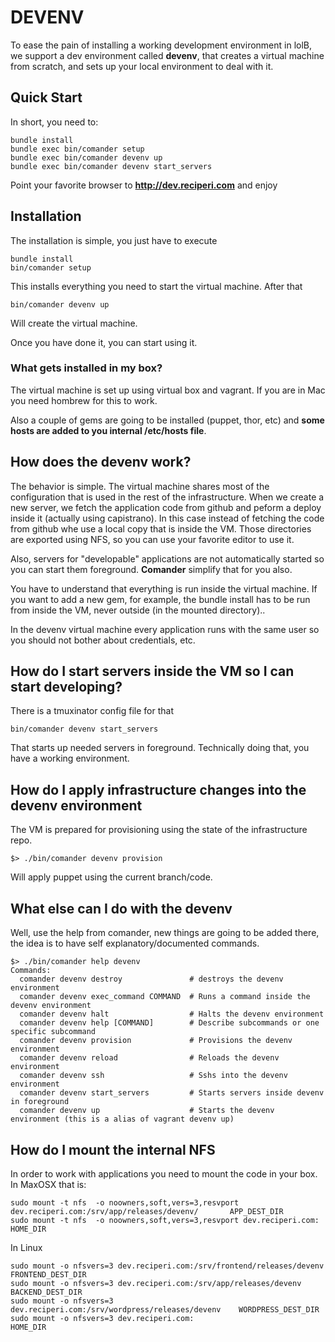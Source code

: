 
# DEVENV
To ease the pain of installing a working development environment in lolB,
we support a dev environment called **devenv**, that creates a virtual machine from scratch,
and sets up your local environment to deal with it.

## Quick Start
In short, you need to:

```
bundle install
bundle exec bin/comander setup
bundle exec bin/comander devenv up
bundle exec bin/comander devenv start_servers
```

Point your favorite browser to **http://dev.reciperi.com** and enjoy

## Installation

The installation is simple, you just have to execute

```
bundle install
bin/comander setup
```

This installs everything you need to start the virtual machine. After that

```
bin/comander devenv up
```

Will create the virtual machine.

Once you have done it, you can start using it.

### What gets installed in my box?

The virtual machine is set up using virtual box and vagrant. If you are in Mac you need hombrew for this to work.

Also a couple of gems are going to be installed (puppet, thor, etc) and **some hosts are added to you internal /etc/hosts file**.

## How does the devenv work?
The behavior is simple. The virtual machine shares most of the configuration that is used in the rest of the infrastructure. When
we create a new server, we fetch the application code from github and peform a deploy inside it (actually using capistrano). In this case
instead of fetching the code from github whe use a local copy that is inside the VM. Those directories are exported using NFS, so you can use
your favorite editor to use it.

Also, servers for "developable" applications are not automatically started so you can start
them foreground. **Comander** simplify that for you also.

You have to understand that everything is run inside the virtual machine. If you want
to add a new gem, for example, the bundle install has to be run from inside the VM, never outside (in the mounted directory)..

In the devenv virtual machine every application runs with the same user so you should not bother about credentials, etc.

## How do I start servers inside the VM so I can start developing?
There is a tmuxinator config file for that

```
bin/comander devenv start_servers
```

That starts up needed servers in foreground. Technically doing that, you have a working environment.

## How do I apply infrastructure changes into the devenv environment
The VM is prepared for provisioning using the state of the infrastructure repo.

```
$> ./bin/comander devenv provision
```

Will apply puppet using the current branch/code.

## What else can I do with the devenv
Well, use the help from comander, new things are going to be added there, the idea is to have self explanatory/documented commands.

```
$> ./bin/comander help devenv
Commands:
  comander devenv destroy               # destroys the devenv environment
  comander devenv exec_command COMMAND  # Runs a command inside the devenv environment
  comander devenv halt                  # Halts the devenv environment
  comander devenv help [COMMAND]        # Describe subcommands or one specific subcommand
  comander devenv provision             # Provisions the devenv environment
  comander devenv reload                # Reloads the devenv environment
  comander devenv ssh                   # Sshs into the devenv environment
  comander devenv start_servers         # Starts servers inside devenv in foreground
  comander devenv up                    # Starts the devenv environment (this is a alias of vagrant devenv up)
```

## How do I mount the internal NFS
In order to work with applications you need to mount the code in your box. In MaxOSX that is:

```
sudo mount -t nfs  -o noowners,soft,vers=3,resvport dev.reciperi.com:/srv/app/releases/devenv/       APP_DEST_DIR
sudo mount -t nfs  -o noowners,soft,vers=3,resvport dev.reciperi.com:                                HOME_DIR
```

In Linux
```
sudo mount -o nfsvers=3 dev.reciperi.com:/srv/frontend/releases/devenv     FRONTEND_DEST_DIR
sudo mount -o nfsvers=3 dev.reciperi.com:/srv/app/releases/devenv          BACKEND_DEST_DIR
sudo mount -o nfsvers=3 dev.reciperi.com:/srv/wordpress/releases/devenv    WORDPRESS_DEST_DIR
sudo mount -o nfsvers=3 dev.reciperi.com:                                  HOME_DIR

```
